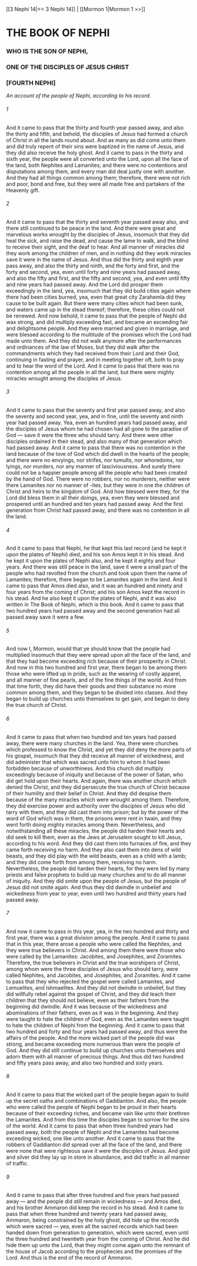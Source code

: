 [[3 Nephi 14|<< 3 Nephi 14]]  |  [[Mormon 1|Mormon 1 >>]]

# THE BOOK OF NEPHI
### WHO IS THE SON OF NEPHI,
### ONE OF THE DISCIPLES OF JESUS CHRIST
### [FOURTH NEPHI]

*An account of the people of Nephi, according to his record.*

###### 1
And it came to pass that the thirty and fourth year passed away, and also the thirty and fifth, and behold, the disciples of Jesus had formed a church of Christ in all the lands round about. And as many as did come unto them and did truly repent of their sins were baptized in the name of Jesus, and they did also receive the holy ghost. And it came to pass in the thirty and sixth year, the people were all converted unto the Lord, upon all the face of the land, both Nephites and Lamanites; and there were no contentions and disputations among them, and every man did deal justly one with another. And they had all things common among them; therefore, there were not rich and poor, bond and free, but they were all made free and partakers of the Heavenly gift.

###### 2
And it came to pass that the thirty and seventh year passed away also, and there still continued to be peace in the land. And there were great and marvelous works wrought by the disciples of Jesus, insomuch that they did heal the sick, and raise the dead, and cause the lame to walk, and the blind to receive their sight, and the deaf to hear. And all manner of miracles did they work among the children of men, and in nothing did they work miracles save it were in the name of Jesus. And thus did the thirty and eighth year pass away, and also the thirty and ninth, and the forty and first, and the forty and second, yea, even until forty and nine years had passed away, and also the fifty and first, and the fifty and second, yea, and even until fifty and nine years had passed away. And the Lord did prosper them exceedingly in the land, yea, insomuch that they did build cities again where there had been cities burned, yea, even that great city Zarahemla did they cause to be built again. But there were many cities which had been sunk, and waters came up in the stead thereof; therefore, these cities could not be renewed. And now behold, it came to pass that the people of Nephi did wax strong, and did multiply exceeding fast, and became an exceeding fair and delightsome people. And they were married and given in marriage, and were blessed according to the multitude of the promises which the Lord had made unto them. And they did not walk anymore after the performances and ordinances of the law of Moses, but they did walk after the commandments which they had received from their Lord and their God, continuing in fasting and prayer, and in meeting together oft, both to pray and to hear the word of the Lord. And it came to pass that there was no contention among all the people in all the land, but there were mighty miracles wrought among the disciples of Jesus.

###### 3
And it came to pass that the seventy and first year passed away, and also the seventy and second year, yea, and in fine, until the seventy and ninth year had passed away. Yea, even an hundred years had passed away, and the disciples of Jesus whom he had chosen had all gone to the paradise of God — save it were the three who should tarry. And there were other disciples ordained in their stead, and also many of that generation which had passed away. And it came to pass that there was no contention in the land because of the love of God which did dwell in the hearts of the people; and there were no envyings, nor strifes, nor tumults, nor whoredoms, nor lyings, nor murders, nor any manner of lasciviousness. And surely there could not be a happier people among all the people who had been created by the hand of God. There were no robbers, nor no murderers, neither were there Lamanites nor no manner of -ites, but they were in one the children of Christ and heirs to the kingdom of God. And how blessed were they, for the Lord did bless them in all their doings, yea, even they were blessed and prospered until an hundred and ten years had passed away. And the first generation from Christ had passed away, and there was no contention in all the land.

###### 4
And it came to pass that Nephi, he that kept this last record (and he kept it upon the plates of Nephi) died, and his son Amos kept it in his stead. And he kept it upon the plates of Nephi also, and he kept it eighty and four years. And there was still peace in the land, save it were a small part of the people who had revolted from the church and took upon them the name of Lamanites; therefore, there began to be Lamanites again in the land. And it came to pass that Amos died also, and it was an hundred and ninety and four years from the coming of Christ; and his son Amos kept the record in his stead. And he also kept it upon the plates of Nephi, and it was also written in The Book of Nephi, which is this book. And it came to pass that two hundred years had passed away and the second generation had all passed away save it were a few.

###### 5
And now I, Mormon, would that ye should know that the people had multiplied insomuch that they were spread upon all the face of the land, and that they had become exceeding rich because of their prosperity in Christ. And now in this two hundred and first year, there began to be among them those who were lifted up in pride, such as the wearing of costly apparel, and all manner of fine pearls, and of the fine things of the world. And from that time forth, they did have their goods and their substance no more common among them, and they began to be divided into classes. And they began to build up churches unto themselves to get gain, and began to deny the true church of Christ.

###### 6
And it came to pass that when two hundred and ten years had passed away, there were many churches in the land. Yea, there were churches which professed to know the Christ, and yet they did deny the more parts of his gospel, insomuch that they did receive all manner of wickedness, and did administer that which was sacred unto him to whom it had been forbidden because of unworthiness. And this church did multiply exceedingly because of iniquity and because of the power of Satan, who did get hold upon their hearts. And again, there was another church which denied the Christ, and they did persecute the true church of Christ because of their humility and their belief in Christ. And they did despise them because of the many miracles which were wrought among them. Therefore, they did exercise power and authority over the disciples of Jesus who did tarry with them, and they did cast them into prison; but by the power of the word of God which was in them, the prisons were rent in twain, and they went forth doing mighty miracles among them. Nevertheless, and notwithstanding all these miracles, the people did harden their hearts and did seek to kill them, even as the Jews at Jerusalem sought to kill Jesus, according to his word. And they did cast them into furnaces of fire, and they came forth receiving no harm. And they also cast them into dens of wild beasts, and they did play with the wild beasts, even as a child with a lamb; and they did come forth from among them, receiving no harm. Nevertheless, the people did harden their hearts, for they were led by many priests and false prophets to build up many churches and to do all manner of iniquity. And they did smite upon the people of Jesus, but the people of Jesus did not smite again. And thus they did dwindle in unbelief and wickedness from year to year, even until two hundred and thirty years had passed away.

###### 7
And now it came to pass in this year, yea, in the two hundred and thirty and first year, there was a great division among the people. And it came to pass that in this year, there arose a people who were called the Nephites, and they were true believers in Christ. And among them there were those who were called by the Lamanites: Jacobites, and Josephites, and Zoramites. Therefore, the true believers in Christ and the true worshipers of Christ, among whom were the three disciples of Jesus who should tarry, were called Nephites, and Jacobites, and Josephites, and Zoramites. And it came to pass that they who rejected the gospel were called Lamanites, and Lemuelites, and Ishmaelites. And they did not dwindle in unbelief, but they did willfully rebel against the gospel of Christ, and they did teach their children that they should not believe, even as their fathers from the beginning did dwindle. And it was because of the wickedness and abominations of their fathers, even as it was in the beginning. And they were taught to hate the children of God, even as the Lamanites were taught to hate the children of Nephi from the beginning. And it came to pass that two hundred and forty and four years had passed away, and thus were the affairs of the people. And the more wicked part of the people did wax strong, and became exceeding more numerous than were the people of God. And they did still continue to build up churches unto themselves and adorn them with all manner of precious things. And thus did two hundred and fifty years pass away, and also two hundred and sixty years.

###### 8
And it came to pass that the wicked part of the people began again to build up the secret oaths and combinations of Gaddianton. And also, the people who were called the people of Nephi began to be proud in their hearts because of their exceeding riches, and became vain like unto their brethren the Lamanites. And from this time the disciples began to sorrow for the sins of the world. And it came to pass that when three hundred years had passed away, both the people of Nephi and the Lamanites had become exceeding wicked, one like unto another. And it came to pass that the robbers of Gaddianton did spread over all the face of the land, and there were none that were righteous save it were the disciples of Jesus. And gold and silver did they lay up in store in abundance, and did traffic in all manner of traffic.

###### 9
And it came to pass that after three hundred and five years had passed away — and the people did still remain in wickedness — and Amos died, and his brother Ammaron did keep the record in his stead. And it came to pass that when three hundred and twenty years had passed away, Ammaron, being constrained by the holy ghost, did hide up the records which were sacred — yea, even all the sacred records which had been handed down from generation to generation, which were sacred, even until the three hundred and twentieth year from the coming of Christ. And he did hide them up unto the Lord, that they might come again unto the remnant of the house of Jacob according to the prophecies and the promises of the Lord. And thus is the end of the record of Ammaron.